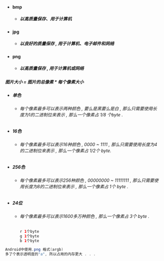 * #### bmp

  * ##### 以高质量保存、用于计算机
* #### jpg

  * ##### 以良好的质量保存 , 用于计算机、电子邮件和网络
* #### png

  * ##### 以高质量保存 , 用于计算机或网络

##### 图片大小 = 图片的总像素 \* 每个像素大小

* ##### 单色

  * ###### 每个像素最多可以表示两种颜色 , 要么是黑要么是白 , 那么只需要使用长度为1的二进制位来表示 , 那么一个像素占 1/8 个byte .
* ##### 16色

  * ###### 每个像素最多可以表示16种颜色 , 0000 ~ 1111 , 那么只需要使用长度为4的二进制位来表示 , 那么一个像素占 1/2个 byte.
* ##### 256色

  * ###### 每个像素最多可以表示256种颜色 , 00000000 ~ 11111111 , 那么只需要使用长度为8的二进制位来表示 , 那么一个像素占 1个 byte .
* ##### 24位

  * ###### 每个像素最多可以表示1600多万种颜色 , 那么一个像素占 3个 byte .

    ```java
    r 1个byte
    g 1个byte
    b 1个byte
    ```

```java
Android中使用.png 格式(argb)
多了个表示透明度的"a", 所以占用的内存更大 . . .
```



